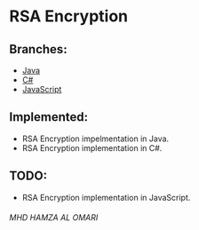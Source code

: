 # RSA Encryption

## Branches:
- [Java](https://github.com/OMARIHAMZA/rsa/tree/Java)
- [C#](https://github.com/OMARIHAMZA/rsa/tree/C%23)
- [JavaScript](https://github.com/OMARIHAMZA/rsa/tree/JavaScript)

## Implemented: 
- RSA Encryption impelmentation in Java.
- RSA Encryption implementation in C#.

## TODO:
- RSA Encryption implementation in JavaScript.

###### MHD HAMZA AL OMARI

